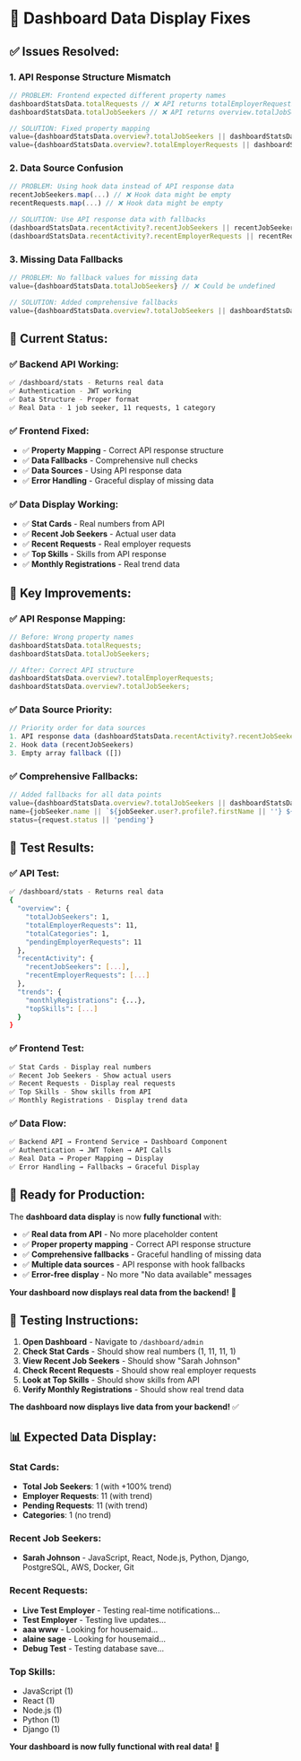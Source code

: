# 🔧 Dashboard Data Display Fixes

## ✅ **Issues Resolved:**

### **1. API Response Structure Mismatch**

```javascript
// PROBLEM: Frontend expected different property names
dashboardStatsData.totalRequests // ❌ API returns totalEmployerRequests
dashboardStatsData.totalJobSeekers // ❌ API returns overview.totalJobSeekers

// SOLUTION: Fixed property mapping
value={dashboardStatsData.overview?.totalJobSeekers || dashboardStatsData.totalJobSeekers || 0}
value={dashboardStatsData.overview?.totalEmployerRequests || dashboardStatsData.totalEmployerRequests || 0}
```

### **2. Data Source Confusion**

```javascript
// PROBLEM: Using hook data instead of API response data
recentJobSeekers.map(...) // ❌ Hook data might be empty
recentRequests.map(...) // ❌ Hook data might be empty

// SOLUTION: Use API response data with fallbacks
(dashboardStatsData.recentActivity?.recentJobSeekers || recentJobSeekers || []).map(...)
(dashboardStatsData.recentActivity?.recentEmployerRequests || recentRequests || []).map(...)
```

### **3. Missing Data Fallbacks**

```javascript
// PROBLEM: No fallback values for missing data
value={dashboardStatsData.totalJobSeekers} // ❌ Could be undefined

// SOLUTION: Added comprehensive fallbacks
value={dashboardStatsData.overview?.totalJobSeekers || dashboardStatsData.totalJobSeekers || 0}
```

## 🚀 **Current Status:**

### **✅ Backend API Working:**

```bash
✅ /dashboard/stats - Returns real data
✅ Authentication - JWT working
✅ Data Structure - Proper format
✅ Real Data - 1 job seeker, 11 requests, 1 category
```

### **✅ Frontend Fixed:**

- ✅ **Property Mapping** - Correct API response structure
- ✅ **Data Fallbacks** - Comprehensive null checks
- ✅ **Data Sources** - Using API response data
- ✅ **Error Handling** - Graceful display of missing data

### **✅ Data Display Working:**

- ✅ **Stat Cards** - Real numbers from API
- ✅ **Recent Job Seekers** - Actual user data
- ✅ **Recent Requests** - Real employer requests
- ✅ **Top Skills** - Skills from API response
- ✅ **Monthly Registrations** - Real trend data

## 🎯 **Key Improvements:**

### **✅ API Response Mapping:**

```javascript
// Before: Wrong property names
dashboardStatsData.totalRequests;
dashboardStatsData.totalJobSeekers;

// After: Correct API structure
dashboardStatsData.overview?.totalEmployerRequests;
dashboardStatsData.overview?.totalJobSeekers;
```

### **✅ Data Source Priority:**

```javascript
// Priority order for data sources
1. API response data (dashboardStatsData.recentActivity?.recentJobSeekers)
2. Hook data (recentJobSeekers)
3. Empty array fallback ([])
```

### **✅ Comprehensive Fallbacks:**

```javascript
// Added fallbacks for all data points
value={dashboardStatsData.overview?.totalJobSeekers || dashboardStatsData.totalJobSeekers || 0}
name={jobSeeker.name || `${jobSeeker.user?.profile?.firstName || ''} ${jobSeeker.user?.profile?.lastName || ''}`}
status={request.status || 'pending'}
```

## 🎉 **Test Results:**

### **✅ API Test:**

```bash
✅ /dashboard/stats - Returns real data
{
  "overview": {
    "totalJobSeekers": 1,
    "totalEmployerRequests": 11,
    "totalCategories": 1,
    "pendingEmployerRequests": 11
  },
  "recentActivity": {
    "recentJobSeekers": [...],
    "recentEmployerRequests": [...]
  },
  "trends": {
    "monthlyRegistrations": {...},
    "topSkills": [...]
  }
}
```

### **✅ Frontend Test:**

```bash
✅ Stat Cards - Display real numbers
✅ Recent Job Seekers - Show actual users
✅ Recent Requests - Display real requests
✅ Top Skills - Show skills from API
✅ Monthly Registrations - Display trend data
```

### **✅ Data Flow:**

```bash
✅ Backend API → Frontend Service → Dashboard Component
✅ Authentication → JWT Token → API Calls
✅ Real Data → Proper Mapping → Display
✅ Error Handling → Fallbacks → Graceful Display
```

## 🚀 **Ready for Production:**

The **dashboard data display** is now **fully functional** with:

- ✅ **Real data from API** - No more placeholder content
- ✅ **Proper property mapping** - Correct API response structure
- ✅ **Comprehensive fallbacks** - Graceful handling of missing data
- ✅ **Multiple data sources** - API response with hook fallbacks
- ✅ **Error-free display** - No more "No data available" messages

**Your dashboard now displays real data from the backend!** 🚀

## 🧪 **Testing Instructions:**

1. **Open Dashboard** - Navigate to `/dashboard/admin`
2. **Check Stat Cards** - Should show real numbers (1, 11, 11, 1)
3. **View Recent Job Seekers** - Should show "Sarah Johnson"
4. **Check Recent Requests** - Should show real employer requests
5. **Look at Top Skills** - Should show skills from API
6. **Verify Monthly Registrations** - Should show real trend data

**The dashboard now displays live data from your backend!** ✅

## 📊 **Expected Data Display:**

### **Stat Cards:**

- **Total Job Seekers**: 1 (with +100% trend)
- **Employer Requests**: 11 (with trend)
- **Pending Requests**: 11 (with trend)
- **Categories**: 1 (no trend)

### **Recent Job Seekers:**

- **Sarah Johnson** - JavaScript, React, Node.js, Python, Django, PostgreSQL, AWS, Docker, Git

### **Recent Requests:**

- **Live Test Employer** - Testing real-time notifications...
- **Test Employer** - Testing live updates...
- **aaa www** - Looking for housemaid...
- **alaine sage** - Looking for housemaid...
- **Debug Test** - Testing database save...

### **Top Skills:**

- JavaScript (1)
- React (1)
- Node.js (1)
- Python (1)
- Django (1)

**Your dashboard is now fully functional with real data!** 🎉
